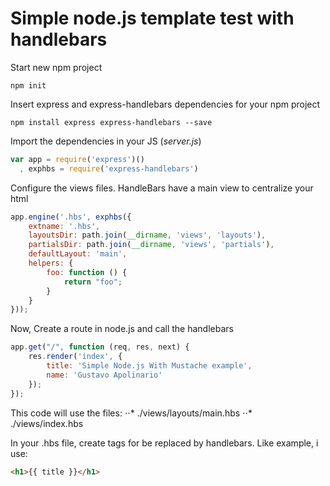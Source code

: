 # Simple node.js template test with handlebars

Start new npm project

`npm init`

Insert express and express-handlebars dependencies for your npm project

`npm install express express-handlebars --save`

Import the dependencies in your JS (*server.js*)
```javascript
var app = require('express')()
  , exphbs = require('express-handlebars')
```

Configure the views files. HandleBars have a main view to centralize your html
```javascript
app.engine('.hbs', exphbs({
    extname: '.hbs',
    layoutsDir: path.join(__dirname, 'views', 'layouts'),
    partialsDir: path.join(__dirname, 'views', 'partials'),
    defaultLayout: 'main',
    helpers: {
        foo: function () {
            return "foo";
        }
    }
}));
```

Now, Create a route in node.js and call the handlebars
```javascript
app.get("/", function (req, res, next) {
    res.render('index', {
        title: 'Simple Node.js With Mustache example',
        name: 'Gustavo Apolinario'
    });
});
```

This code will use the files:
⋅⋅* ./views/layouts/main.hbs
⋅⋅* ./views/index.hbs

In your .hbs file, create tags for be replaced by handlebars. Like example, i use:
```html
<h1>{{ title }}</h1>
```
